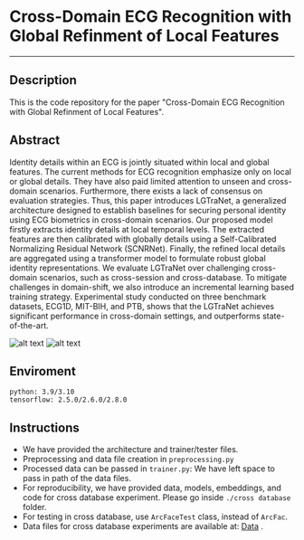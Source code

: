 # Cross-Domain ECG Recognition with Global Refinment of Local Features
***
## Description
This is the code repository for the paper "Cross-Domain ECG Recognition with Global Refinment of Local Features".

## Abstract
Identity details within an ECG is jointly situated within local and global features. The current methods for ECG recognition emphasize only on local or global details. They have also paid limited attention to unseen and cross-domain scenarios. Furthermore, there exists a lack of consensus on evaluation strategies. Thus, this paper introduces LGTraNet, a generalized architecture designed to establish baselines for securing personal identity using ECG biometrics in cross-domain scenarios. Our proposed model firstly extracts identity details at local temporal levels. The extracted features are then calibrated with globally details using a Self-Calibrated Normalizing Residual Network (SCNRNet). Finally, the refined local details are aggregated using a transformer model to formulate robust global identity representations. We evaluate LGTraNet over challenging cross-domain scenarios, such as cross-session and cross-database. To mitigate challenges in domain-shift, we also introduce an incremental learning based training strategy. Experimental study conducted on three benchmark datasets, ECG1D, MIT-BIH, and PTB, shows that the LGTraNet achieves significant performance in cross-domain settings, and outperforms state-of-the-art.

 ![alt text](https://github.com/AmanVerma2307/LGTraNet/blob/master/EBH_LGTraNet.png)
 ![alt text](https://github.com/AmanVerma2307/LGTraNet/blob/master/EBH_SCConv.png)

## Enviroment
```
python: 3.9/3.10
tensorflow: 2.5.0/2.6.0/2.8.0
```
## Instructions
- We have provided the architecture and trainer/tester files.
- Preprocessing and data file creation in `preprocessing.py`
- Processed data can be passed in `trainer.py`: We have left space to pass in path of the data files.
- For reproducibility, we have provided data, models, embeddings, and code for cross database experiment. Please go inside `./cross database` folder.
- For testing in cross database, use `ArcFaceTest` class, instead of `ArcFac`.  
- Data files for cross database experiments are available at: [Data](https://drive.google.com/drive/folders/1KsLM7gbc4a256s_1lQPWRUKCRVYO_VwU?usp=sharing) .
